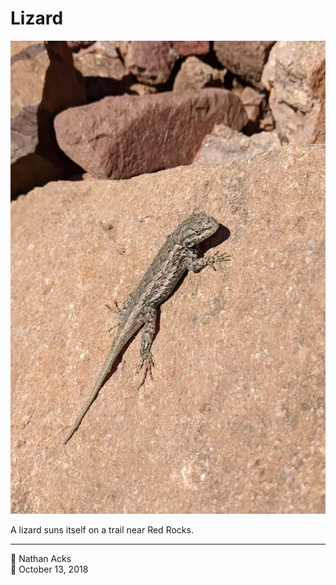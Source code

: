 # Lizard

![A brown lizard suns itself on a red rock](assets/9733d45216328b7b6ea920c03d900e0f.webp)

A lizard suns itself on a trail near Red Rocks.

- - - -

👤 Nathan Acks  
📅 October 13, 2018
